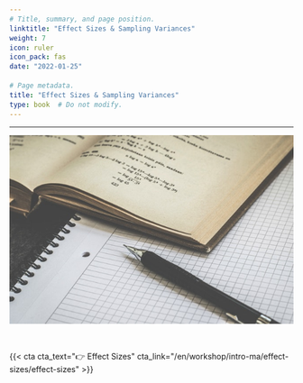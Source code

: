 ```yaml
---
# Title, summary, and page position.
linktitle: "Effect Sizes & Sampling Variances"
weight: 7
icon: ruler
icon_pack: fas
date: "2022-01-25"

# Page metadata.
title: "Effect Sizes & Sampling Variances"
type: book  # Do not modify.
---
```




<style>
code{
  color: #2a7792;
}
.hljs{
  font-size: 16px
}
.minih{
  font-size: 1px;
  margin: 0px 0px 0px 0px;
}

.highlight {
    position: relative;
}
.highlight pre {
    padding: 15px;
}
.highlight-copy-btn {
    position: absolute;
    top: 7px;
    right: 7px;
    border: 0;
    border-radius: 4px;
    padding: 5px;
    font-size: 0.7em;
    line-height: 1.8;
    color: #fff;
    background-color: #777;
    min-width: 55px;
    text-align: center;
}
.highlight-copy-btn:hover {
    background-color: #666;
}
</style>

---


![](bg.jpg)


<br>

{{< cta cta_text="👉 Effect Sizes" cta_link="/en/workshop/intro-ma/effect-sizes/effect-sizes" >}}

<style>
h1 {color: #2a7792;}
</style>

